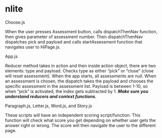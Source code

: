 # nlite

Choose.js

When the user presses Assessment button, calls dispatchThenNav function, then gives parameter of  assessment number. Then dispatchThenNav dispatches pick and payload and calls startAssessment function that navigates user to HiPage.js.

App.js

Reducer method takes in action and then inside action object, there are two elements: type and payload. Checks type as either “pick” or “close” (close will reset assessment).  When the app starts, all assessments are null. When an assessment is chosen, the dispatch takes the payload and chooses the specific assessment in the assessment list. Payload is between 1-10, so when “pick” is activated, the index gets subtracted by 1. ***Make sure you understand reducers and context functions.***

Paragraph.js, Letter.js, Word.js, and Story.js

These scripts will have an independent scoring script/function. This function will check what score you get depending on whether user gets the answer right or wrong. The score will then navigate the user to the different page. 
